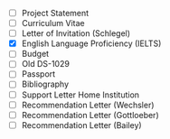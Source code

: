 - [ ] Project Statement
- [ ] Curriculum Vitae
- [ ] Letter of Invitation (Schlegel)
- [X] English Language Proficiency (IELTS)
- [ ] Budget
- [ ] Old DS-1029
- [ ] Passport
- [ ] Bibliography
- [ ] Support Letter Home Institution 
- [ ] Recommendation Letter (Wechsler)
- [ ] Recommendation Letter (Gottloeber)
- [ ] Recommendation Letter (Bailey)